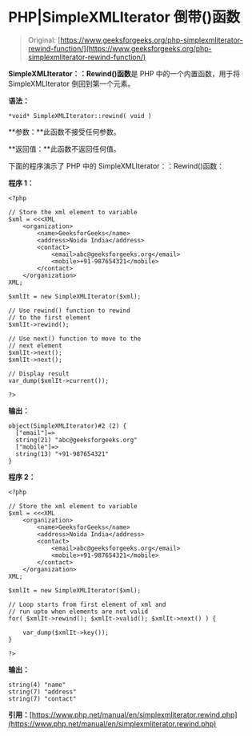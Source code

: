 # PHP|SimpleXMLIterator 倒带()函数

> Original: [https://www.geeksforgeeks.org/php-simplexmliterator-rewind-function/](https://www.geeksforgeeks.org/php-simplexmliterator-rewind-function/)

**SimpleXMLIterator：：Rewind()函数**是 PHP 中的一个内置函数，用于将 SimpleXMLIterator 倒回到第一个元素。

**语法：**

```
*void* SimpleXMLIterator::rewind( void )
```

**参数：**此函数不接受任何参数。

**返回值：**此函数不返回任何值。

下面的程序演示了 PHP 中的 SimpleXMLIterator：：Rewind()函数：

**程序 1：**

```
<?php

// Store the xml element to variable
$xml = <<<XML
    <organization>
        <name>GeeksforGeeks</name>
        <address>Noida India</address>
        <contact>
            <email>abc@geeksforgeeks.org</email>
            <mobile>+91-987654321</mobile>
        </contact>
    </organization>
XML;

$xmlIt = new SimpleXMLIterator($xml);

// Use rewind() function to rewind
// to the first element
$xmlIt->rewind();

// Use next() function to move to the
// next element
$xmlIt->next();
$xmlIt->next();

// Display result
var_dump($xmlIt->current());

?>
```

**输出：**

```
object(SimpleXMLIterator)#2 (2) {
  ["email"]=>
  string(21) "abc@geeksforgeeks.org"
  ["mobile"]=>
  string(13) "+91-987654321"
}

```

**程序 2：**

```
<?php

// Store the xml element to variable
$xml = <<<XML
    <organization>
        <name>GeeksforGeeks</name>
        <address>Noida India</address>
        <contact>
            <email>abc@geeksforgeeks.org</email>
            <mobile>+91-987654321</mobile>
        </contact>
    </organization>
XML;

$xmlIt = new SimpleXMLIterator($xml);

// Loop starts from first element of xml and 
// run upto when elements are not valid
for( $xmlIt->rewind(); $xmlIt->valid(); $xmlIt->next() ) {

    var_dump($xmlIt->key());
}

?>
```

**输出：**

```
string(4) "name"
string(7) "address"
string(7) "contact"

```

**引用：**[https://www.php.net/manual/en/simplexmliterator.rewind.php](https://www.php.net/manual/en/simplexmliterator.rewind.php)